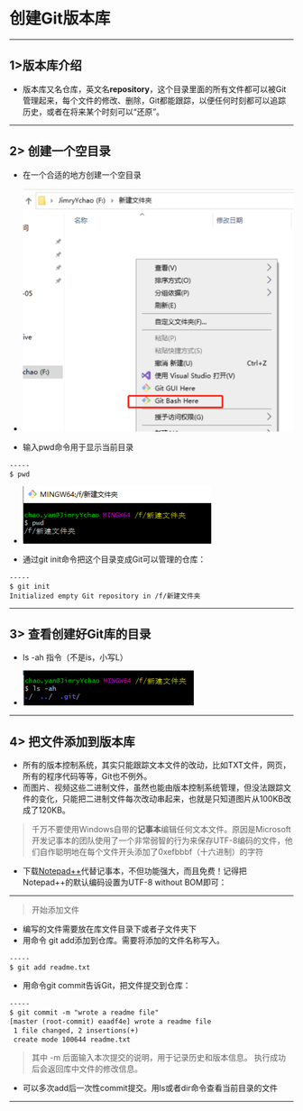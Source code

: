 # 创建Git版本库

---

## 1>版本库介绍

- 版本库又名仓库，英文名**repository**，这个目录里面的所有文件都可以被Git管理起来，每个文件的修改、删除，Git都能跟踪，以便任何时刻都可以追踪历史，或者在将来某个时刻可以“还原”。

---

## 2> 创建一个空目录

- 在一个合适的地方创建一个空目录

- ![图片](assets/3.2.1.png)
- 输入pwd命令用于显示当前目录

```-
-----
$ pwd
```

- ![图片](assets/3.2.2.png)

- 通过git init命令把这个目录变成Git可以管理的仓库：

```-
-----
$ git init
Initialized empty Git repository in /f/新建文件夹
```

---

## 3> 查看创建好Git库的目录

- ls -ah 指令（不是is，小写L）

- ![图片](assets/3.3.1.png)

---

## 4> 把文件添加到版本库

- 所有的版本控制系统，其实只能跟踪文本文件的改动，比如TXT文件，网页，所有的程序代码等等，Git也不例外。
- 而图片、视频这些二进制文件，虽然也能由版本控制系统管理，但没法跟踪文件的变化，只能把二进制文件每次改动串起来，也就是只知道图片从100KB改成了120KB。

>千万不要使用Windows自带的**记事本**编辑任何文本文件。原因是Microsoft开发记事本的团队使用了一个非常弱智的行为来保存UTF-8编码的文件，他们自作聪明地在每个文件开头添加了0xefbbbf（十六进制）的字符

- 下载[Notepad++](http://notepad-plus-plus.org/?fileGuid=Qq9w6XDJWwT6qDPv)代替记事本，不但功能强大，而且免费！记得把Notepad++的默认编码设置为UTF-8 without BOM即可：

---

>开始添加文件

- 编写的文件需要放在库文件目录下或者子文件夹下
- 用命令 git add添加到仓库。需要将添加的文件名称写入。

```-
-----
$ git add readme.txt
```

- 用命令git commit告诉Git，把文件提交到仓库：

```-
-----
$ git commit -m "wrote a readme file"
[master (root-commit) eaadf4e] wrote a readme file
 1 file changed, 2 insertions(+)
 create mode 100644 readme.txt
```

>其中 -m 后面输入本次提交的说明，用于记录历史和版本信息。
>执行成功后会返回库中文件的修改信息。

- 可以多次add后一次性commit提交。用ls或者dir命令查看当前目录的文件

---
